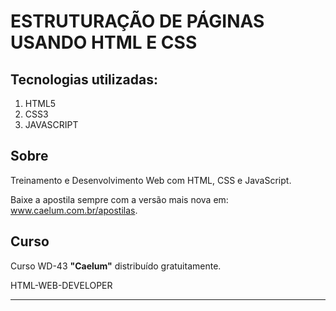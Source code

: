# ESTRUTURAÇÃO DE PÁGINAS USANDO HTML E CSS 

## Tecnologias utilizadas:
1. HTML5
1. CSS3
1. JAVASCRIPT


## Sobre 
Treinamento e Desenvolvimento Web com HTML, CSS e JavaScript.

Baixe a apostila sempre com a versão mais nova em: www.caelum.com.br/apostilas.


## Curso
Curso WD-43 **"Caelum"** distribuído gratuitamente.
<p>HTML-WEB-DEVELOPER</p>

 

___